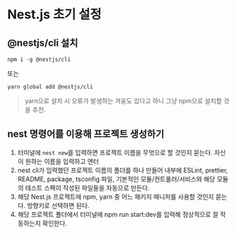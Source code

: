 # Nest.js 초기 설정

## @nestjs/cli 설치

```
npm i -g @nestjs/cli
```

또는

```
yarn global add @nestjs/cli
```

> yarn으로 설치 시 오류가 발생하는 겨웅도 있다고 하니 그냥 npm으로 설치할 것을 추천.

## nest 명령어를 이용해 프로젝트 생성하기

1. 터미널에 `nest new`를 입력하면 프로젝트 이름을 무엇으로 할 것인지 묻는다. 자신이 원하는 이름을 입력하고 엔터
2. nest cli가 입력했던 프로젝트 이름의 폴더를 하나 만들어 내부에 ESLint, prettier, README, package, tsconfig 파일, 기본적인 모듈/컨트롤러/서비스와 해당 모듈의 테스트 스펙이 작성된 파일들을 자동으로 만든다.
3. 해당 Nest.js 프로젝트에 npm, yarn 중 어느 패키지 매니저를 사용할 것인지 묻는다. 방향키로 선택하면 된다.
4. 해당 프로젝트 폴더에서 터미널에 npm run start:dev를 입력해 정상적으로 잘 작동하는지 확인한다.
